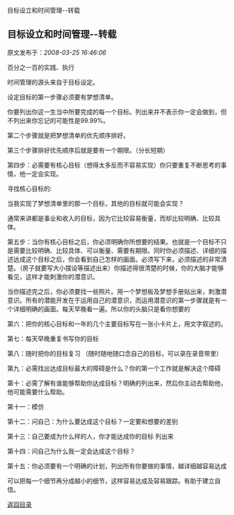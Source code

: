 目标设立和时间管理--转载
## 目标设立和时间管理--转载

 原文发布于：*2008-03-25 16:46:06*

   

百分之一百的实践、执行

时间管理的源头来自于目标设定。

设定目标的第一步骤必须要有梦想清单。        

你要列出你这一生当中所要完成的每一个目标。列出来并不表示你一定会做到，但不列出来你忘记的可能性是99.99%。

第二个步骤就是把梦想清单的优先顺序排好。

第三个步骤排好优先顺序后就是要有一个期限。（分长短期）

第四步：必需要有核心目标（想得太多反而不容易实现）你只要重复不断思考的事情，他一定会实现。

寻找核心目标的&#58;

 当我实现了梦想清单里的那一个目标，其他的目标就可能会实现？

 通常来讲都是事业和收入的目标，因为它比较容易衡量，而却比较明确、比较具体。

第五步：当你有核心目标之后，你必须明确你所想要的结果。也就是一个目标不只是需要比较明确、比较具体、可以衡量、需要有期限。同时你必须描述、详细的描述达成这个目标之后，你会看到自己怎样的画面。必须写下来，必须描述的非常清楚。（房子就要写大小摆设等描述出来）你描述得很清楚的时候，你的大脑才能够看见，这样才能刺激你的潜意识。

当你描述完之后，你必须要找一些照片。用一个梦想板及梦想手册贴出来，刺激潜意识。所有的潜能开发在于运用自己的潜意识，而运用潜意识的第一步骤就是有一个详细明确的画面。每天早晚看一遍。所以你的头脑只是看你想要的

第六：把你的核心目标和一年的几个主要目标写在一张小卡片上，用文字叙述的。

第七：每天早晚重复书写你的目标

第八：随时把你的目标复习 （随时随地随口念自己的目标，可以录在录音带里）

第九：必需找出达成目标最大的障碍是什么？你的第一个工作就是解决这个障碍

第十：必需了解有谁能够帮助你达成目标？明确的列出来，然后你主动去帮助他，他可能需要什么帮助。

第十一：模仿

第十二：问自己：为什么要达成这个目标？一定要和想要的差别

第十三：自己要成为什么样的人，你才能达成你的目标 列出来

第十四：问自己为什么我一定会达成这个目标？

第十五：你必须要有一个明确的计划，列出所有你要做的事情，越详细越容易达成

可以把每一个细节再分成越小的细节，这样容易达成及容易跟踪。有助于建立自信。

[返回目录](index.html)
